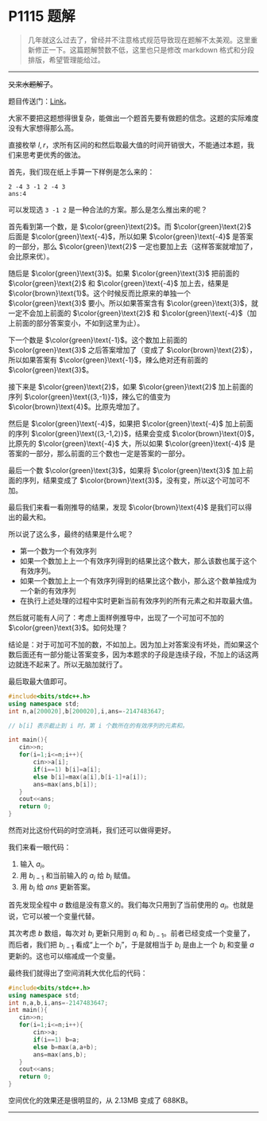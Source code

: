 # P1115 题解

> 几年就这么过去了，曾经并不注意格式规范导致现在题解不太美观。这里重新修正一下。这篇题解赞数不低，这里也只是修改 markdown 格式和分段排版，希望管理能给过。

---

~~又来水题解了~~。

题目传送门：[Link](https://www.luogu.org/problem/P1115)。

大家不要把这题想得很复杂，能做出一个题首先要有做题的信念。这题的实际难度没有大家想得那么高。

直接枚举 $l,r$，求所有区间的和然后取最大值的时间开销很大，不能通过本题，我们来思考更优秀的做法。

首先，我们现在纸上手算一下样例是怎么来的：

```
2 -4 3 -1 2 -4 3
ans:4
```

可以发现选 `3 -1 2` 是一种合法的方案。那么是怎么推出来的呢？

首先看到第一个数，是 $\color{green}\text{2}$。而 $\color{green}\text{2}$ 后面是 $\color{green}\text{-4}$，所以如果 $\color{green}\text{-4}$ 是答案的一部分，那么 $\color{green}\text{2}$ 一定也要加上去（这样答案就增加了，会比原来优）。

随后是 $\color{green}\text{3}$。如果 $\color{green}\text{3}$ 把前面的 $\color{green}\text{2}$ 和 $\color{green}\text{-4}$ 加上去，结果是 $\color{brown}\text{1}$。这个时候反而比原来的单独一个 $\color{green}\text{3}$ 要小。所以如果答案含有 $\color{green}\text{3}$，就一定不会加上前面的 $\color{green}\text{2}$ 和 $\color{green}\text{-4}$（加上前面的部分答案变小，不如到这里为止）。

下一个数是 $\color{green}\text{-1}$。这个数加上前面的 $\color{green}\text{3}$ 之后答案增加了（变成了 $\color{brown}\text{2}$），所以如果答案有 $\color{green}\text{-1}$，辣么绝对还有前面的 $\color{green}\text{3}$。

接下来是 $\color{green}\text{2}$，如果 $\color{green}\text{2}$ 加上前面的序列 $\color{green}\text{(3,-1)}$，辣么它的值变为 $\color{brown}\text{4}$。比原先增加了。

然后是 $\color{green}\text{-4}$，如果把 $\color{green}\text{-4}$ 加上前面的序列 $\color{green}\text{(3,-1,2)}$，结果会变成 $\color{brown}\text{0}$，比原先的 $\color{green}\text{-4}$ 大，所以如果 $\color{green}\text{-4}$ 是答案的一部分，那么前面的三个数也一定是答案的一部分。

最后一个数 $\color{green}\text{3}$，如果将 $\color{green}\text{3}$ 加上前面的序列，结果变成了 $\color{brown}\text{3}$，没有变，所以这个可加可不加。

最后我们来看一看刚推导的结果，发现 $\color{brown}\text{4}$ 是我们可以得出的最大和。

所以说了这么多，最终的结果是什么呢？

- 第一个数为一个有效序列
- 如果一个数加上上一个有效序列得到的结果比这个数大，那么该数也属于这个有效序列。
- 如果一个数加上上一个有效序列得到的结果比这个数小，那么这个数单独成为一个新的有效序列
- 在执行上述处理的过程中实时更新当前有效序列的所有元素之和并取最大值。

然后就可能有人问了：考虑上面样例推导中，出现了一个可加可不加的 $\color{green}\text{3}$。如何处理？

结论是：对于可加可不加的数，不如加上。因为加上对答案没有坏处，而如果这个数后面还有一部分能让答案变多，因为本题求的子段是连续子段，不加上的话这两边就连不起来了。所以无脑加就行了。

最后取最大值即可。

 ```cpp
#include<bits/stdc++.h>
using namespace std;
int n,a[200020],b[200020],i,ans=-2147483647;

// b[i] 表示截止到 i 时，第 i 个数所在的有效序列的元素和。

int main(){
    cin>>n;
    for(i=1;i<=n;i++){
        cin>>a[i];
        if(i==1) b[i]=a[i];
        else b[i]=max(a[i],b[i-1]+a[i]);
        ans=max(ans,b[i]);
    }
    cout<<ans;
    return 0;
}
```

然而对比这份代码的时空消耗，我们还可以做得更好。

我们来看一眼代码：

1. 输入 $a_i$。
2. 用 $b_{i-1}$ 和当前输入的 $a_i$ 给 $b_i$ 赋值。
3. 用 $b_i$ 给 $ans$ 更新答案。

首先发现全程中 $a$ 数组是没有意义的。我们每次只用到了当前使用的 $a_i$。也就是说，它可以被一个变量代替。

其次考虑 $b$ 数组，每次对 $b_i$ 更新只用到 $a_i$ 和 $b_{i-1}$。前者已经变成一个变量了，而后者，我们把 $b_{i-1}$ 看成“上一个 $b_i$”，于是就相当于 $b_i$ 是由上一个 $b_i$ 和变量 $a$ 更新的。这也可以缩减成一个变量。

最终我们就得出了空间消耗大优化后的代码：

 ```cpp
#include<bits/stdc++.h>
using namespace std;
int n,a,b,i,ans=-2147483647;
int main(){
	cin>>n;
	for(i=1;i<=n;i++){
		cin>>a;
		if(i==1) b=a;
		else b=max(a,a+b);
		ans=max(ans,b);
	}
	cout<<ans;
	return 0;
}
```

空间优化的效果还是很明显的，从 2.13MB 变成了 688KB。

-----------------